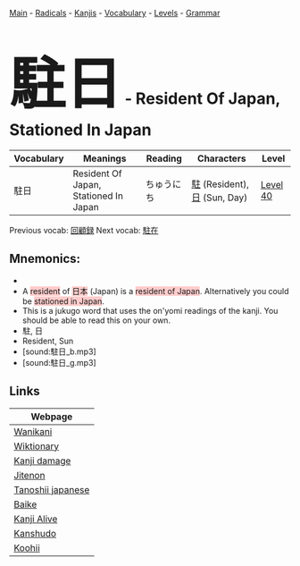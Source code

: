 <style> bigfont {font-size: 100px}</style>
[Main](../README.md) -
[Radicals](../radicals.md) -
[Kanjis](../kanjis.md) -
[Vocabulary](../vocabulary.md) -
[Levels](../levels.md) -
[Grammar](../grammar.md)
# <bigfont> 駐日</bigfont> - Resident Of Japan, Stationed In Japan 

| Vocabulary | Meanings | Reading | Characters | Level |
| --- | --- | --- | --- | --- |
| 駐日 | Resident Of Japan, Stationed In Japan | ちゅうにち |  [駐](../kanjis/駐.md) (Resident), [日](../kanjis/日.md) (Sun, Day) | [Level 40](../levels/wk_level40.md) |

Previous vocab: [回顧録](回顧録.md) Next vocab: [駐在](駐在.md) 

## Mnemonics:

* 
* A <span style="background-color:#ffcccb"> resident</span> of <span style="background-color:#ffcccb"> 日本</span> (Japan) is a <span style="background-color:#ffcccb"> resident of Japan</span>. Alternatively you could be <span style="background-color:#ffcccb"> stationed in Japan</span>.
* This is a jukugo word that uses the on'yomi readings of the kanji. You should be able to read this on your own.
* 駐, 日
* Resident, Sun
* [sound:駐日_b.mp3]
* [sound:駐日_g.mp3]


## Links 

| Webpage |
| --- |
| [Wanikani          ](https://www.wanikani.com/kanji/駐日) |
| [Wiktionary        ](https://en.wiktionary.org/wiki/駐日) |
| [Kanji damage      ](http://www.kanjidamage.com/kanji/search?utf8=✓&q=駐日) |
| [Jitenon           ](https://jitenon.com/kanji/駐日) |
| [Tanoshii japanese ](https://www.tanoshiijapanese.com/dictionary/kanji.cfm?k=駐日) |
| [Baike             ](https://baike.baidu.com/item/駐日) |
| [Kanji Alive       ](https://app.kanjialive.com/駐日) |
| [Kanshudo          ](https://www.kanshudo.com/searchmn?q=駐日) |
| [Koohii            ](https://kanji.koohii.com/study/kanji/駐日) |
